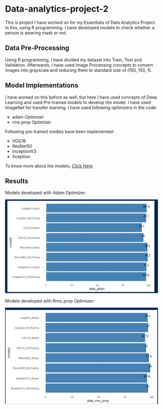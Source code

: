 # Data-analytics-project-2

This is project I have worked on for my Essentials of Data Analytics Project. In this, using R programming. I have developed models to check whether a person is wearing mask or not.
<br/>
<h2>Data Pre-Processing</h2>
Using R programming, I have divided my dataset into Train, Test and Validation. Afterwards, I have used Image Processing concepts to convert images into grayscale and reducing them to
standard size of (150, 150, 1).

<h2>Model Implementations</h2>
I have worked on this before as well, but here I have used concepts of Deep Learning and used Pre-trained models to develop the model. I have used ImageNet for transfer learning.
I have used following optimizers in the code:
<ul>
  <li>adam Optimizer</li>
  <li>rms prop Optimizer</li>
</ul>
Following pre-trained models have been implemented:
<ul>
  <li>VGG16</li>
  <li>ResNet50</li>
  <li>InceptionV3</li>
  <li>Xception</li>
</ul>
To know more about the models, <a href="R Code and Results/">Click Here</a>
<h2>Results</h2>
Models developed with Adam Optimizer:

![](images/adam.jpg)

Models developed with Rms_prop Optimizer:

![](images/rms.jpg)
